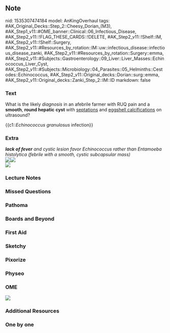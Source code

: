 ## Note
nid: 1535307474184
model: AnKingOverhaul
tags: #AK_Original_Decks::Step_2::Cheesy_Dorian_(M3), #AK_Step1_v11::#OME_banner::Clinical::06_Infectious_Disease, #AK_Step2_v11::!FLAG_THESE_CARDS::!DELETE, #AK_Step2_v11::!Shelf::IM, #AK_Step2_v11::!Shelf::Surgery, #AK_Step2_v11::#Resources_by_rotation::IM::uw::infectious_disease::infectious_disease_zanki, #AK_Step2_v11::#Resources_by_rotation::Surgery::emma, #AK_Step2_v11::#Subjects::Gastroenterology::09_Liver::Liver_Masses::Echinococcus_Liver_Cyst, #AK_Step2_v11::#Subjects::Microbiology::04_Parasites::05_Helminths::Cestodes::Echinococcus, #AK_Step2_v11::Original_decks::Dorian::surg::emma, #AK_Step2_v11::Original_decks::Zanki_Step_2::IM::ID
markdown: false

### Text
What is the likely <i>diagnosis</i> in an afebrile farmer with RUQ
pain and a <b>smooth</b>, <b>round hepatic</b> <b>cyst</b> with
<u>septations</u> and <u>eggshell calcifications</u> on ultrasound?
<div>
  <div>
    {{c1::<i>Echinococcus granulosus</i> infection}}
  </div>
</div>

### Extra
<div>
<div>
  <i><b>lack of fever</b> and cystic lesion favor Echinococcus
  rather than Entamoeba histolytica (febrile with a smooth, cystic
  subcapsular mass)</i>
</div><img src="ech.png"><img src="eggshells.png"></div><img src=
"paste-2112900571332609.jpg">

### Lecture Notes


### Missed Questions


### Pathoma


### Boards and Beyond


### First Aid


### Sketchy


### Pixorize


### Physeo


### OME
<div class="ome-widget">
  <a href=
  "https://onlinemeded.org/spa/infectious-disease?ref=anki"><img src="_OME_AnkiFlashcards_Topic_1.png"></a>
</div>

### Additional Resources


### One by one

